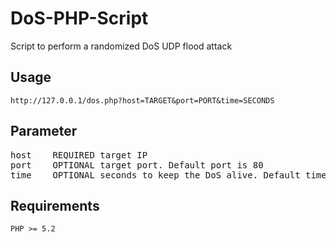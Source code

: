 # DoS-PHP-Script

Script to perform a randomized DoS UDP flood attack

## Usage
`http://127.0.0.1/dos.php?host=TARGET&port=PORT&time=SECONDS`

## Parameter
<pre>
host	REQUIRED target IP
port	OPTIONAL target port. Default port is 80
time	OPTIONAL seconds to keep the DoS alive. Default time is 60 seconds
</pre>

## Requirements
`PHP >= 5.2`